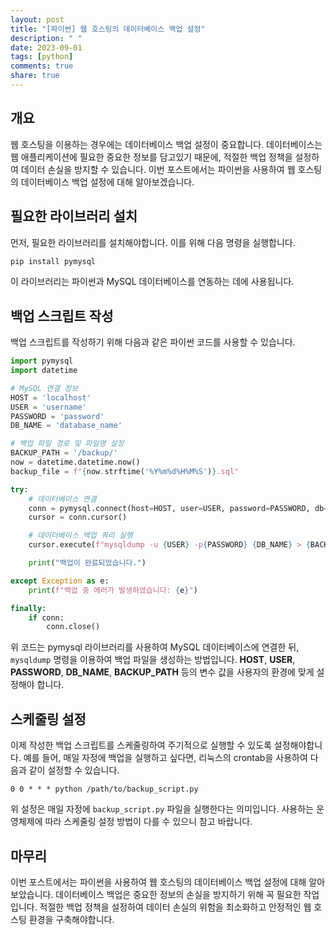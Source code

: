 ```yaml
---
layout: post
title: "[파이썬] 웹 호스팅의 데이터베이스 백업 설정"
description: " "
date: 2023-09-01
tags: [python]
comments: true
share: true
---
```


## 개요

웹 호스팅을 이용하는 경우에는 데이터베이스 백업 설정이 중요합니다. 데이터베이스는 웹 애플리케이션에 필요한 중요한 정보를 담고있기 때문에, 적절한 백업 정책을 설정하여 데이터 손실을 방지할 수 있습니다. 이번 포스트에서는 파이썬을 사용하여 웹 호스팅의 데이터베이스 백업 설정에 대해 알아보겠습니다.

## 필요한 라이브러리 설치

먼저, 필요한 라이브러리를 설치해야합니다. 이를 위해 다음 명령을 실행합니다.

```python
pip install pymysql
```

이 라이브러리는 파이썬과 MySQL 데이터베이스를 연동하는 데에 사용됩니다.

## 백업 스크립트 작성

백업 스크립트를 작성하기 위해 다음과 같은 파이썬 코드를 사용할 수 있습니다.

```python
import pymysql
import datetime

# MySQL 연결 정보
HOST = 'localhost'
USER = 'username'
PASSWORD = 'password'
DB_NAME = 'database_name'

# 백업 파일 경로 및 파일명 설정
BACKUP_PATH = '/backup/'
now = datetime.datetime.now()
backup_file = f"{now.strftime('%Y%m%d%H%M%S')}.sql"

try:
    # 데이터베이스 연결
    conn = pymysql.connect(host=HOST, user=USER, password=PASSWORD, db=DB_NAME)
    cursor = conn.cursor()

    # 데이터베이스 백업 쿼리 실행
    cursor.execute(f"mysqldump -u {USER} -p{PASSWORD} {DB_NAME} > {BACKUP_PATH}/{backup_file}")

    print("백업이 완료되었습니다.")

except Exception as e:
    print(f"백업 중 에러가 발생하였습니다: {e}")

finally:
    if conn:
        conn.close()
```

위 코드는 pymysql 라이브러리를 사용하여 MySQL 데이터베이스에 연결한 뒤, `mysqldump` 명령을 이용하여 백업 파일을 생성하는 방법입니다. **HOST**, **USER**, **PASSWORD**, **DB_NAME**, **BACKUP_PATH** 등의 변수 값을 사용자의 환경에 맞게 설정해야 합니다.

## 스케줄링 설정

이제 작성한 백업 스크립트를 스케줄링하여 주기적으로 실행할 수 있도록 설정해야합니다. 예를 들어, 매일 자정에 백업을 실행하고 싶다면, 리눅스의 crontab을 사용하여 다음과 같이 설정할 수 있습니다.

```
0 0 * * * python /path/to/backup_script.py
```

위 설정은 매일 자정에 `backup_script.py` 파일을 실행한다는 의미입니다. 사용하는 운영체제에 따라 스케줄링 설정 방법이 다를 수 있으니 참고 바랍니다.

## 마무리

이번 포스트에서는 파이썬을 사용하여 웹 호스팅의 데이터베이스 백업 설정에 대해 알아보았습니다. 데이터베이스 백업은 중요한 정보의 손실을 방지하기 위해 꼭 필요한 작업입니다. 적절한 백업 정책을 설정하여 데이터 손실의 위험을 최소화하고 안정적인 웹 호스팅 환경을 구축해야합니다.
